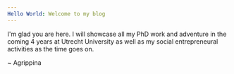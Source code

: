 ```yaml
---
Hello World: Welcome to my blog
---
```


I'm glad you are here. I will showcase all my PhD work and adventure in the coming 4 years at Utrecht University as well as my social entrepreneural activities as the time goes on. 

~ Agrippina

